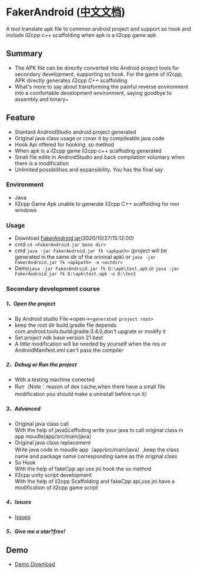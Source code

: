 # FakerAndroid ([中文文档](https://github.com/Efaker/FakerAndroid/blob/main/CHINESE.md))
A tool translate apk file to common android project and support so hook and include il2cpp c++ scaffolding when apk is a il2cpp game apk

## Summary
- The APK file can be directly converted into Android project tools for secondary development, supporting so hook. For the game of il2cpp, APK directly generates il2cpp C++ scaffolding
- What's more to say about transforming the painful reverse environment into a comfortable development environment, saying goodbye to assembly and binary~ 
## Feature
- Stantard AndroidStudio android project generated
- Original java class usage or cover it by compileable java code
- Hook Api offered for hooking .so method 
- When apk is a il2cpp game il2cpp c++ scaffoding generated
- Smali file edite in AndroidStudio and back compilation voluntary when there is a modification 
- Unlimited possibilities and expansibility. You has the final say
### Environment
- Java
- Il2cpp Game Apk unable to generate il2cpp C++ scaffolding for non windows
### Usage
- Download [FakerAndroid.jar](https://github.com/Efaker/FakerAndroid/releases/tag/0.0.1)(2020/10/27/15:12:00)
- cmd ```cd <FakerAndroid.jar base dir>``` 
- cmd ```java -jar FakerAndroid.jar fk <apkpath>``` (project will be generated in the same dir of the orininal apk) or ```java -jar FakerAndroid.jar fk <apkpath> -o <outdir>```
- Demo```java -jar FakerAndroid.jar fk D:\apk\test.apk``` or ```java -jar FakerAndroid.jar fk D:\apk\test.apk -o D:\test```
### Secondary development course

##### 1、Open the project
- By Android studio File->open->```<generated project root>```
- keep the root dir build.gradle file depends com.android.tools.build:gradle:3.4.0,don't upgrate or modify it
- Set project ndk base version 21 best
- A little modification will be needed by yourself when the res or AndroidManifest.xml can't pass the compiler 
##### 2、Debug or Run the project
- With a testing machine conected
- Run（Note：reason of dex cache,when there have a smali file modification you should make a uninstall before run it）
##### 3、Advanced
- Original java class call  
  With the help of javaScaffoding write your java to call original class in app moudle(app/src/main/java) 
- Original java class replacement      
  Write java code in moudle app（app/src/main/java）,keep the class name and package name corresponding same as the original class
- So Hook  
  With the help of fakeCpp api use jni hook the so method
- Il2cpp unity script development  
  With the help of il2cpp Scaffolding and fakeCpp api,use jni have a modification of il2cpp game script
##### 4、Issues
- [Issues](https://github.com/Efaker/FakerAndroid/issues)
##### 5、Give me a star?free!           

## Demo
- [Demo Download](https://github.com/Efaker/FakerAndroid-Demos/releases/tag/BasicDemo1)








        
        
        
        
        
      
                
 









